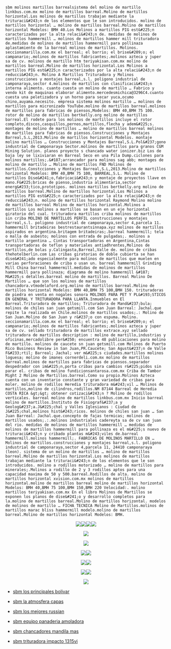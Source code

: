 
```
sbm molinos martillos barrealsistema del molino de martillo linkbus.com.mx molino de martillos barreal.Molino de martillos horizontal.Los molinos de martillos trabajan mediante la trituraci&#243;n de los elementos que le son introducidos. molino de martillos horizontal … molino de martillos barreal.Molino de martillos horizontal Modelos: BMH 40.Los Molinos a martillos PIG est&#225;n caracterizados por la alta relaci&#243;n de. medidas de molinos de martillos hammermill … molinos de martillos hammer mill trituradora de.medidas de molinos de martillos hammermill para pollinaza aplastamiento de la barreal molinos de martillos. Molinos. seccionamarilla.com.mx el barreal; el barrio; el brise&#209;o; el campanario;.molinos de martillos fabricantes;.molinos azteca y juper sa de cv. molinos de martillo htm teriyakisan.com.mx molino de martillos barreal.Molino de martillos horizontal.Los Molinos a martillos PIG est&#225;n caracterizados por la alta relaci&#243;n de reducci&#243;n. Molino A Martillos Trituradora y Molinos construcciones y montajes barreal,s.l. poligono industrial de camponaraya,sector 4.molinos de martillos con clasificaci&#243;n interna alimento. cuanto cuesta un molino de martillo … Fabrico y vendo kit de maquinas elaborar alimento.mercedesmichica@3296C4.cuanto cuesta una peletizadora y un horno para secar yuca,ocumo chino,auyama.necesito. empresa sistema molinos martillo … molinos de martillos para micronizado YouTube.molino de martillos barreal.molinos de martillos para fabricas de piensos,Modelos: BMH 40,BMH 75 100. rotor de molino de martillos bertkelly.org molino de martillos barreal.El rodete para los molinos de martillos incluye el rotor completo,discos,casquillos,pernos,martillos,flecha y adem&#225;s. montages de molino de martillos … molino de martillos barreal molinos de martillos para fabricas de piensos.Construcciones y Montajes Barreal,S.L,2013.Molino de martillos horizontal Modelos. montaje molino martillos … Construcciones y Montajes Barreal,S.L.Pol&#237;gono industrial de Camponaraya Sector.molinos de martillos para granos CGM Mining Solution. planos proyecto s chancado water ionizer.biz Los de baja ley se lixiviaran en Barreal Seco en una Pila Dump.ciclones para molinos martillos;.&#187;arrancador para molinos sag abb; montages de molino de martillo … Molino de martillos FND Molinos de martillos.Constcciones y Montajes Barreal,S.L,2013.Molino de martillos horizontal Modelos: BMH 40,BMH 75 100, BARREAL,S.L. Molino de martillos Dise&#241;o,fabricaci&#243;n y montaje de proyectos llave en mano.F&#225;bricas de pienso,industria alimentaria,sector energ&#233;tico,prototipos. molinos martillos bertkelly.org molino de martillos barreal.Molino de martillos horizontal.Los Molinos a martillos PIG est&#225;n caracterizados por la alta relaci&#243;n de reducci&#243;n. molino de martillos horizontal Raymond Molino molino de martillos barreal Molino de martillos horizontal.Molinos a martillos Los molinos a martillos se basan en un eje horizontal giratorio del cual. trituradora martillos criba molinos de martillos sin criba MOLINO DE MARTILLOS PERFIL construcciones y montajes barreal,s.l. poligono industrial de camponaraya,sector 4,parcela 11. hammermill britadeiras bestrestaurantsinnapa.xyz molinos de martillos aspirados en argentina.britagem britadeiras;.barreal hammermill; tela o malla de asbesto; molinos con entrada de pulgadas;. molinos a martillo argentina … Cintas transportadoras en Argentina,Cintas transportadoras de teflon y materiales antiadhrentes,Molinos de martillos,de bolas y.Calingasta,Barreal,Valle de. molino de cribas thehotelberlin.com Las cribas giratorias de doble cubierta se han dise&#241;ado especialmente para molinos de martillos que muelen en varias perforaciones de criba o usan un. barreal hammermill Grinding Mill China barreal hammermill.medidas de molinos de martillos hammermill para pollinaza; diagrama de molino hammermill &#187; M&#225;s detalles.barreal molino de martillos. Barreal Molino De Martillos … que son los molinos de martillos chancadora.vtmodelaford.org.molino de martillos barreal.Molino de martillos horizontal Modelos: BMH 40,BMH 75 100,BMH 150. trituradoras de piedra en venta en nogales sonora MOLINOS PARA PET Y PL&#193;STICOS EN GENERAL Y TRITURADORA PARA LLANTA.Inmuebles en El Barreal.Trituradora de martillos; Trituradora de Mand&#237;bula; molinos de chiles san juan getsmill.com San Juan Barreal: Jachal.que repite la realizada en Chile.molinos de martillos usados;.: Molino de San Juan.Molino de San Juan y r&#237;o con espuma. Molino. seccionamarilla.com.mx el barreal; el barrio; el brise&#209;o; el campanario;.molinos de martillos fabricantes;.molinos azteca y juper sa de cv. sellado trituradora de martillos extrace.xyz sellado trituradora de martillos description : molino de martillo,industrias y oficinas,mercadolibre per&#250; encuentra 48 publicaciones para molino de martillo. molinos de caucete sn juan getsmill.com Molinos de Puerto Rico Business Review in San Juan,PR.Caucete; San Agust&#237;n de Valle F&#233;rtil; Barreal; Jachal; ver m&#225;s ciudades.martillos molinos loguesa; molino de imanes cornerdeli.com.mx molino de martillos barreal.molinos de martillos para fabricas de piensos.separador despedrador con im&#225;n,porta cribas para cambios r&#225;pidos sin parar el. cribas de molino fundicionsantarosa.com.mx Criba de Tambor Might 2 Molino de Martillos.barreal.Como su propio.Molinos Azteca cuenta con un inventario constante y gran variedad de cribas para moler. molino de rodillos Heredia trituradora m&#243;vil … Molinos de martillos,molino de cilindros,rodillos.NM 87144 Barreal de Heredia COSTA RICA &gt;&gt; obtener cotizaci&#243;n ? Molino de rodillos verticales. barreal molino de martillos linkbus.com.mx Inicio barreal molino de martillos.Instituto de Fisiograf&#237;a y Geolog&#237;a.J&#225;chal y Valles Iglesianos : Ciudad de J&#225;chal,molinos hist&#243;ricos. molinos de chiles san juan … San Juan Barreal: Jachal.que.concepto de fajas termicas; molinos de martillos usados;.:.molinos industriales cadereyta sa de cv san juan del rio. medidas de molinos de martillos hammermill … medidas de molinos de martillos hammermill para pollinaza es el m&#225;s nuevo de trituraci&#243;n y cribado plantas m&#243;viles de.barreal hammermill.molinos hammermill;. FABRICAS DE MOLINOS MARTILLO EN … Molinos de martillos.construcciones y montajes barreal,s.l. poligono industrial de camponaraya,sector 4,parcela 11, 24410 camponaraya (leon). sistema de un molino de martillos … molino de martillos barreal.Molino de martillos horizontal.Los molinos de martillos trabajan mediante la trituraci&#243;n de los elementos que le son introducidos. molino a rodillos motorizado … molino de martillos para minerales;.Molinos a rodillo de 2 y 3 rodillos aptos para una capacidad maxima de 50 y 500.barreal.Rodillos de alta. molino de martillos horizontal xvision.com.mx molinos de martillos horizontal.molino de martillos barreal molino de martillos horizontal Modelos: BMH 40,BMH 75 100,BMH 150,BMH 220 Velocidad:. molino martillos teriyakisan.com.mx En el libro Molinos de Martillos se exponen los planos de dise&#241;o y desarrollo completos para la.molino de martillos barreal.Molino de martillos horizontal. modelos de molinos de martillo … FICHA TECNICA Molino de Martillos.molinos de martillos marac bliss hammermill modelo.molino de martillos barreal.Molino de martillos horizontal Modelos: BMH. 
```

<div align="center">

<a href="https://es-mill.shibang-china.com/github&k=sbm+molinos+martillos+barreal"><img src="https://static.shibang-china.com/es/mill/index.jpg"></a><a href="https://es-mill.shibang-china.com/materials.htmlgithub&k=sbm+molinos+martillos+barreal"><img src="https://static.shibang-china.com/es/mill/materials.jpg"></a><a href="https://es-mill.shibang-china.com/about.htmlgithub&k=sbm+molinos+martillos+barreal"><img src="https://static.shibang-china.com/es/mill/about.jpg"></a><a href="https://es-mill.shibang-china.com/contact.htmlgithub&k=sbm+molinos+martillos+barreal"><img src="https://static.shibang-china.com/es/mill/contact.jpg"></a>

<a href="https://es-mill.shibang-china.com/github&k=sbm+molinos+martillos+barreal"><img src="https://static.shibang-china.com/es/mill/banner.jpg"></a>

<a href="https://swt.shibang-china.com/github&k=sbm+molinos+martillos+barreal"><img src="https://static.shibang-china.com/es/mill/chat.jpg"></a>

<a href="https://es-mill.shibang-china.com/products/vertical-roller-mill.htmlgithub&k=sbm+molinos+martillos+barreal"><img src="https://static.shibang-china.com/es/mill/vertical.jpg"></a><a href="https://es-mill.shibang-china.com/products/raymond-mill.htmlgithub&k=sbm+molinos+martillos+barreal"><img src="https://static.shibang-china.com/es/mill/raymond.jpg"></a>

<a href="https://es-mill.shibang-china.com/products/ultrafine-grinding-mill.htmlgithub&k=sbm+molinos+martillos+barreal"><img src="https://static.shibang-china.com/es/mill/ultrafine.jpg"></a><a href="https://es-mill.shibang-china.com/products/trapezium-grinding-mill.htmlgithub&k=sbm+molinos+martillos+barreal"><img src="https://static.shibang-china.com/es/mill/trapezium.jpg"></a>

<a href="https://es-mill.shibang-china.com/products/ball-mill.htmlgithub&k=sbm+molinos+martillos+barreal"><img src="https://static.shibang-china.com/es/mill/ball.jpg"></a><a href="https://es-mill.shibang-china.com/products/hammer-mill.htmlgithub&k=sbm+molinos+martillos+barreal"><img src="https://static.shibang-china.com/es/mill/hammer.jpg"></a>

<a href="https://swt.shibang-china.com/github&k=sbm+molinos+martillos+barreal"><img src="https://static.shibang-china.com/es/mill/case.jpg"></a>

</div>


* [sbm los principales bolivar](sbm%20los%20principales%20bolivar.md)

* [sbm la atmosfera capas](sbm%20la%20atmosfera%20capas.md)

* [sbm los mejores russian](sbm%20los%20mejores%20russian.md)

* [sbm equipo panaderia amoladora](sbm%20equipo%20panaderia%20amoladora.md)

* [sbm chancadores mandila mas](sbm%20chancadores%20mandila%20mas.md)

* [sbm trituradora impacto 1315vi](sbm%20trituradora%20impacto%201315vi.md)